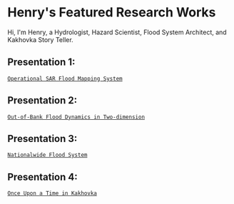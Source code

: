 # Henry's Featured Research Works

Hi, I'm Henry, a Hydrologist, Hazard Scientist, Flood System Architect, and Kakhovka Story Teller.

## Presentation 1:

[`Operational SAR Flood Mapping System`](./presentations/MultiSARFloodSystem.md)

## Presentation 2:

[`Out-of-Bank Flood Dynamics in Two-dimension`](./presentations/OutofBankFlood.md)

## Presentation 3:

[`Nationalwide Flood System`](./presentations/NationWideFloodWarning.md)

## Presentation 4:

[`Once Upon a Time in Kakhovka`](./presentations/KakhovkaHydrologicalCondition.md)